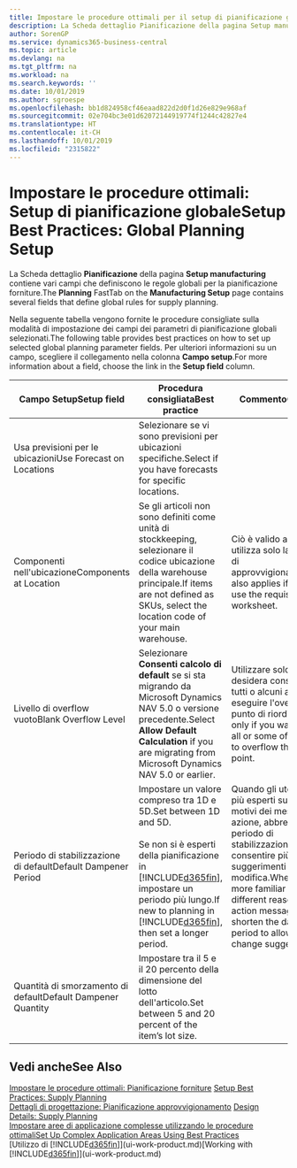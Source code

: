 ```yaml
---
title: Impostare le procedure ottimali per il setup di pianificazione globale | Microsoft Docs
description: La Scheda dettaglio Pianificazione della pagina Setup manufacturing contiene vari campi che definiscono le regole globali per la pianificazione forniture.
author: SorenGP
ms.service: dynamics365-business-central
ms.topic: article
ms.devlang: na
ms.tgt_pltfrm: na
ms.workload: na
ms.search.keywords: ''
ms.date: 10/01/2019
ms.author: sgroespe
ms.openlocfilehash: bb1d824958cf46eaad822d2d0f1d26e829e968af
ms.sourcegitcommit: 02e704bc3e01d62072144919774f1244c42827e4
ms.translationtype: HT
ms.contentlocale: it-CH
ms.lasthandoff: 10/01/2019
ms.locfileid: "2315822"
---
```

# <a name="setup-best-practices-global-planning-setup"></a><span data-ttu-id="a7c29-103">Impostare le procedure ottimali: Setup di pianificazione globale</span><span class="sxs-lookup"><span data-stu-id="a7c29-103">Setup Best Practices: Global Planning Setup</span></span>
<span data-ttu-id="a7c29-104">La Scheda dettaglio **Pianificazione** della pagina **Setup manufacturing** contiene vari campi che definiscono le regole globali per la pianificazione forniture.</span><span class="sxs-lookup"><span data-stu-id="a7c29-104">The **Planning** FastTab on the **Manufacturing Setup** page contains several fields that define global rules for supply planning.</span></span>  

 <span data-ttu-id="a7c29-105">Nella seguente tabella vengono fornite le procedure consigliate sulla modalità di impostazione dei campi dei parametri di pianificazione globali selezionati.</span><span class="sxs-lookup"><span data-stu-id="a7c29-105">The following table provides best practices on how to set up selected global planning parameter fields.</span></span> <span data-ttu-id="a7c29-106">Per ulteriori informazioni su un campo, scegliere il collegamento nella colonna **Campo setup**.</span><span class="sxs-lookup"><span data-stu-id="a7c29-106">For more information about a field, choose the link in the **Setup field** column.</span></span>  

|<span data-ttu-id="a7c29-107">Campo Setup</span><span class="sxs-lookup"><span data-stu-id="a7c29-107">Setup field</span></span>|<span data-ttu-id="a7c29-108">Procedura consigliata</span><span class="sxs-lookup"><span data-stu-id="a7c29-108">Best practice</span></span>|<span data-ttu-id="a7c29-109">Commento</span><span class="sxs-lookup"><span data-stu-id="a7c29-109">Comment</span></span>|  
|-----------------|-------------------|-------------|  
|<span data-ttu-id="a7c29-110">Usa previsioni per le ubicazioni</span><span class="sxs-lookup"><span data-stu-id="a7c29-110">Use Forecast on Locations</span></span>|<span data-ttu-id="a7c29-111">Selezionare se vi sono previsioni per ubicazioni specifiche.</span><span class="sxs-lookup"><span data-stu-id="a7c29-111">Select if you have forecasts for specific locations.</span></span>||  
|<span data-ttu-id="a7c29-112">Componenti nell'ubicazione</span><span class="sxs-lookup"><span data-stu-id="a7c29-112">Components at Location</span></span>|<span data-ttu-id="a7c29-113">Se gli articoli non sono definiti come unità di stockkeeping, selezionare il codice ubicazione della warehouse principale.</span><span class="sxs-lookup"><span data-stu-id="a7c29-113">If items are not defined as SKUs, select the location code of your main warehouse.</span></span>|<span data-ttu-id="a7c29-114">Ciò è valido anche se si utilizza solo la richiesta di approvvigionamento.</span><span class="sxs-lookup"><span data-stu-id="a7c29-114">This also applies if you only use the requisition worksheet.</span></span>|  
|<span data-ttu-id="a7c29-115">Livello di overflow vuoto</span><span class="sxs-lookup"><span data-stu-id="a7c29-115">Blank Overflow Level</span></span>|<span data-ttu-id="a7c29-116">Selezionare **Consenti calcolo di default** se si sta migrando da Microsoft Dynamics NAV 5.0 o versione precedente.</span><span class="sxs-lookup"><span data-stu-id="a7c29-116">Select **Allow Default Calculation** if you are migrating from Microsoft Dynamics NAV 5.0 or earlier.</span></span>|<span data-ttu-id="a7c29-117">Utilizzare solo se si desidera consentire a tutti o alcuni articoli di eseguire l'overflow del punto di riordino.</span><span class="sxs-lookup"><span data-stu-id="a7c29-117">Use only if you want to allow all or some of your items to overflow the reorder point.</span></span>|  
|<span data-ttu-id="a7c29-118">Periodo di stabilizzazione di default</span><span class="sxs-lookup"><span data-stu-id="a7c29-118">Default Dampener Period</span></span>|<span data-ttu-id="a7c29-119">Impostare un valore compreso tra 1D e 5D.</span><span class="sxs-lookup"><span data-stu-id="a7c29-119">Set between 1D and 5D.</span></span><br /><br /> <span data-ttu-id="a7c29-120">Se non si è esperti della pianificazione in [!INCLUDE[d365fin](includes/d365fin_md.md)], impostare un periodo più lungo.</span><span class="sxs-lookup"><span data-stu-id="a7c29-120">If new to planning in [!INCLUDE[d365fin](includes/d365fin_md.md)], then set a longer period.</span></span>|<span data-ttu-id="a7c29-121">Quando gli utenti sono più esperti sui diversi motivi dei messaggi di azione, abbreviare il periodo di stabilizzazione per consentire più suggerimenti di modifica.</span><span class="sxs-lookup"><span data-stu-id="a7c29-121">When users are more familiar with the different reasons for action messages, then shorten the dampener period to allow more change suggestions.</span></span>|  
|<span data-ttu-id="a7c29-122">Quantità di smorzamento di default</span><span class="sxs-lookup"><span data-stu-id="a7c29-122">Default Dampener Quantity</span></span>|<span data-ttu-id="a7c29-123">Impostare tra il 5 e il 20 percento della dimensione del lotto dell'articolo.</span><span class="sxs-lookup"><span data-stu-id="a7c29-123">Set between 5 and 20 percent of the item’s lot size.</span></span>||  

## <a name="see-also"></a><span data-ttu-id="a7c29-124">Vedi anche</span><span class="sxs-lookup"><span data-stu-id="a7c29-124">See Also</span></span>  
 <span data-ttu-id="a7c29-125">[Impostare le procedure ottimali: Pianificazione forniture](setup-best-practices-supply-planning.md) </span><span class="sxs-lookup"><span data-stu-id="a7c29-125">[Setup Best Practices: Supply Planning](setup-best-practices-supply-planning.md) </span></span>  
 <span data-ttu-id="a7c29-126">[Dettagli di progettazione: Pianificazione approvvigionamento](design-details-supply-planning.md) </span><span class="sxs-lookup"><span data-stu-id="a7c29-126">[Design Details: Supply Planning](design-details-supply-planning.md) </span></span>  
 [<span data-ttu-id="a7c29-127">Impostare aree di applicazione complesse utilizzando le procedure ottimali</span><span class="sxs-lookup"><span data-stu-id="a7c29-127">Set Up Complex Application Areas Using Best Practices</span></span>](set-up-complex-application-areas-using-best-practices.md)  
 <span data-ttu-id="a7c29-128">[Utilizzo di [!INCLUDE[d365fin](includes/d365fin_md.md)]](ui-work-product.md)</span><span class="sxs-lookup"><span data-stu-id="a7c29-128">[Working with [!INCLUDE[d365fin](includes/d365fin_md.md)]](ui-work-product.md)</span></span>
